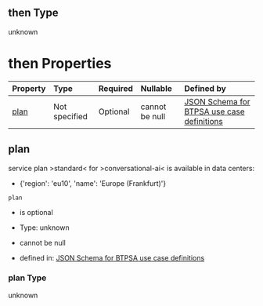 ## then Type

unknown

# then Properties

| Property      | Type          | Required | Nullable       | Defined by                                                                                                                                                                                                                                      |
| :------------ | :------------ | :------- | :------------- | :---------------------------------------------------------------------------------------------------------------------------------------------------------------------------------------------------------------------------------------------- |
| [plan](#plan) | Not specified | Optional | cannot be null | [JSON Schema for BTPSA use case definitions](btpsa-usecase-properties-services-items-allof-1-then-allof-22-then-allof-0-then-properties-plan.md "undefined#/properties/services/items/allOf/1/then/allOf/22/then/allOf/0/then/properties/plan") |

## plan

service plan >standard< for >conversational-ai< is available in data centers:

*   {'region': 'eu10', 'name': 'Europe (Frankfurt)'}

`plan`

*   is optional

*   Type: unknown

*   cannot be null

*   defined in: [JSON Schema for BTPSA use case definitions](btpsa-usecase-properties-services-items-allof-1-then-allof-22-then-allof-0-then-properties-plan.md "undefined#/properties/services/items/allOf/1/then/allOf/22/then/allOf/0/then/properties/plan")

### plan Type

unknown
